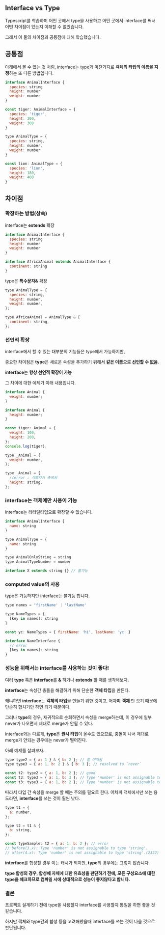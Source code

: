 ## Interface vs Type

Typescript를 학습하며 어떤 곳에서 type을 사용하고 어떤 곳에서 interface를 써서 어떤 차이점이 있는지 이해할 수 없었습니다.

그래서 이 둘의 차이점과 공통점에 대해 학습했습니다.

## 공통점

아래에서 볼 수 있는 것 처럼, interface는 type과 마찬가지로 **객체의 타입의 이름을 지정**하는 또 다른 방법입니다.

```javascript
interface AnimalInterface {
  species: string
  height: number
  weight: number
}

const tiger: AnimalInterface = {
  species: 'tiger',
  height: 200,
  weight: 300
}

type AnimalType = {
  species: string,
  height: number,
  weight: number
}

const lion: AnimalType = {
  species: 'lion',
  height: 180,
  weight: 400
}
```

## 차이점

### 확장하는 방법(상속)

interface는 **extends** 확장

```javascript
interface AnimalInterface {
  species: string
  height: number
  weight: number
}

interface AfricaAnimal extends AnimalInterface {
  continent: string
}
```

type은 **특수문자&** 확장

```javascript
type AnimalType = {
  species: string,
  height: number,
  weight: number,
};

type AfricaAnimal = AnimalType & {
  continent: string,
};
```

### 선언적 확장

interface에서 할 수 있는 대부분의 기능들은 type에서 가능하지만,

중요한 차이점은 **type**은 새로운 속성을 추가하기 위해서 **같은 이름으로 선언할 수 없음.**

i**nterface**는 **항상 선언적 확장이 가능**

그 차이에 대한 예제가 아래 내용입니다.

```javascript
interface Animal {
  weight: number;
}

interface Animal {
  height: number;
}

const tiger: Animal = {
  weight: 100,
  height: 200,
};
console.log(tiger);

type _Animal = {
  weight: number,
};

type _Animal = {
  //error : 식별자가 중복됨
  height: string,
};
```

### interface는 객체에만 사용이 가능

interface는 리터럴타입으로 확장할 수 없습니다.

```javascript
interface AnimalInterface {
  name: string
}

type AnimalType = {
  name: string
}

type AnimalOnlyString = string
type AnimalTypeNumber = number

interface X extends string {} // 불가능
```

### computed value의 사용

type은 가능하지만 interface는 불가능 합니다.

```javascript
type names = 'firstName' | 'lastName'

type NameTypes = {
  [key in names]: string
}

const yc: NameTypes = { firstName: 'hi', lastName: 'yc' }

interface NameInterface {
  // error
  [key in names]: string
}
```

### 성능을 위해서는 interface를 사용하는 것이 좋다!

여러 **type** 혹은 **interface**를 **&** 하거나 **extends** 할 때를 생각해보자.

**interface**는 속성간 충돌을 해결하기 위해 단순한 **객체 타입**을 만든다.

왜냐하면 **interface**는 **객체의 타입**을 만들기 위한 것이고, 어차피 **객체** 만 오기 때문에 단순히 합치기만 하면 되기 때문이다.

그러나 **type**의 경우, 재귀적으로 순회하면서 속성을 merge하는데, 이 경우에 일부 never가 나오면서 제대로 merge가 안될 수 있다.

interface와는 다르게, **type**은 **원시 타입**이 올수도 있으므로, 충돌이 나서 제대로 merge가 안되는 경우에는 never가 떨어진다.

아래 예제를 살펴보자.

```javascript
type type2 = { a: 1 } & { b: 2 }; // 잘 머지됨
type type3 = { a: 1, b: 2 } & { b: 3 }; // resolved to `never`

const t2: type2 = { a: 1, b: 2 }; // good
const t3: type3 = { a: 1, b: 3 }; // Type 'number' is not assignable to type 'never'.(2322)
const t3: type3 = { a: 1, b: 2 }; // Type 'number' is not assignable to type 'never'.(2322)
```

따라서 타입 간 속성을 merge 할 때는 주의를 필요로 한다. 어차피 객체에서만 쓰는 용도라면, **interface**를 쓰는 것이 훨씬 낫다.

```javascript
type t1 = {
  a: number,
};

type t2 = t1 & {
  b: string,
};

const typeSample: t2 = { a: 1, b: 2 }; // error
// before(3.x): Type 'number' is not assignable to type 'string'.
// after(4.x): Type 'number' is not assignable to type 'string'.(2322) input.tsx(14, 5): The expected type comes from property 'b' which is declared here on type 't2'
```

**interface**를 합성할 경우 이는 캐시가 되지만, **type**의 경우에는 그렇지 않습니다.

**type 합성의 경우, 합성에 자체에 대한 유효성을 판단하기 전에, 모든 구성요소에 대한 type을 체크하므로 컴파일 시에 상대적으로 성능이 좋지않다고 합니다.**

### 결론

프로젝트 설계하기 전에 type을 사용할지 interface를 사용할지 통일을 하면 좋을 것 같습니다.

하지만 객체와 type간의 합성 등을 고려해봤을때 interface를 쓰는 것이 나을 것으로 판단됩니다.
